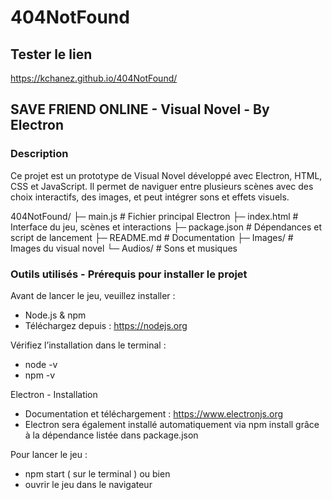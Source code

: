 # 404NotFound
## Tester le lien 

https://kchanez.github.io/404NotFound/

## SAVE FRIEND ONLINE - Visual Novel -  By Electron
 ### Description

Ce projet est un prototype de Visual Novel développé avec Electron, HTML, CSS et JavaScript.
Il permet de naviguer entre plusieurs scènes avec des choix interactifs, des images, et peut intégrer sons et effets visuels.

404NotFound/
 ├─ main.js          # Fichier principal Electron
 ├─ index.html       # Interface du jeu, scènes et interactions
 ├─ package.json     # Dépendances et script de lancement
 ├─ README.md        # Documentation
 ├─ Images/          # Images du visual novel
 └─ Audios/           # Sons et musiques

### Outils utilisés - Prérequis pour installer le projet

Avant de lancer le jeu, veuillez installer :

- Node.js & npm
- Téléchargez depuis : https://nodejs.org

Vérifiez l’installation dans le terminal :
- node -v
- npm -v

Electron - Installation

- Documentation et téléchargement : https://www.electronjs.org
- Electron sera également installé automatiquement via npm install grâce à la dépendance listée dans package.json

Pour lancer le jeu : 

- npm start ( sur le terminal )
 ou bien 
- ouvrir le jeu dans le navigateur 



